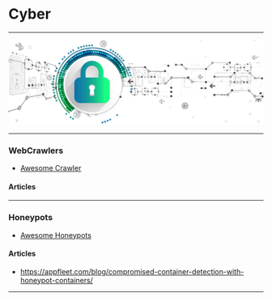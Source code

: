# Cyber

---

![logo](images/cybersecurity.png)

---

### WebCrawlers
* [Awesome Crawler](https://github.com/BruceDone/awesome-crawler)
#### Articles
---

### Honeypots
* [Awesome Honeypots](https://github.com/paralax/awesome-honeypots)
#### Articles
* https://appfleet.com/blog/compromised-container-detection-with-honeypot-containers/
---